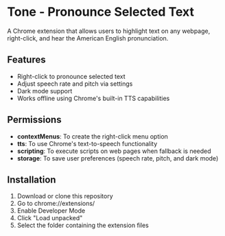 # Tone - Pronounce Selected Text

A Chrome extension that allows users to highlight text on any webpage, right-click, and hear the American English pronunciation.

## Features
- Right-click to pronounce selected text
- Adjust speech rate and pitch via settings
- Dark mode support
- Works offline using Chrome's built-in TTS capabilities

## Permissions
- **contextMenus**: To create the right-click menu option
- **tts**: To use Chrome's text-to-speech functionality
- **scripting**: To execute scripts on web pages when fallback is needed
- **storage**: To save user preferences (speech rate, pitch, and dark mode)

## Installation
1. Download or clone this repository
2. Go to chrome://extensions/
3. Enable Developer Mode
4. Click "Load unpacked"
5. Select the folder containing the extension files